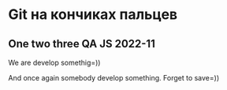 # Git на кончиках пальцев
## One two three QA JS 2022-11

We are develop somethig=))

And once again somebody develop something.
Forget to save=))
